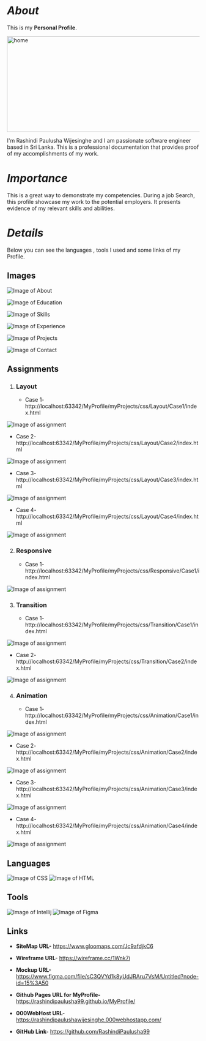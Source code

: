 # *About*

This is my **Personal Profile**.

<img src="assets/images/home1.png" alt="home" width="1000" height="250"/>

I'm Rashindi Paulusha Wijesinghe and I am passionate software engineer based in Sri Lanka.
This is a professional documentation that provides proof of my accomplishments of my work.

# *Importance*

This is a great way to demonstrate my competencies. During a job Search, this profile showcase my work to the potential employers.
It presents evidence of my relevant skills and abilities.

# *Details*

Below you can see the languages , tools I used and some links of my Profile.

## Images
![Image of About](assets/images/about1.png)

![Image of Education](assets/images/education1.png)

![Image of Skills](assets/images/skills1.png)

![Image of Experience](assets/images/experience1.png)

![Image of Projects](assets/images/project1.png)

![Image of Contact](assets/images/contact1.png)

## Assignments

1. ### Layout

    * Case 1- http://localhost:63342/MyProfile/myProjects/css/Layout/Case1/index.html
    
![Image of assignment](assets/images/CSS_Assignment1.png)
   
   * Case 2- http://localhost:63342/MyProfile/myProjects/css/Layout/Case2/index.html
   
![Image of assignment](assets/images/case2.png)
   
   * Case 3- http://localhost:63342/MyProfile/myProjects/css/Layout/Case3/index.html
   
![Image of assignment](assets/images/case3.png)

   * Case 4- http://localhost:63342/MyProfile/myProjects/css/Layout/Case4/index.html
    
![Image of assignment](assets/images/case4.png)
    
2. ### Responsive

    * Case 1- http://localhost:63342/MyProfile/myProjects/css/Responsive/Case1/index.html
    
![Image of assignment](assets/images/case5.png)
        
3. ### Transition

    * Case 1- http://localhost:63342/MyProfile/myProjects/css/Transition/Case1/index.html
    
![Image of assignment](assets/images/case6.png)

   * Case 2- http://localhost:63342/MyProfile/myProjects/css/Transition/Case2/index.html
   
![Image of assignment](assets/images/case7.png)
    
4. ### Animation

    * Case 1- http://localhost:63342/MyProfile/myProjects/css/Animation/Case1/index.html
    
![Image of assignment](assets/images/case8.png)

   * Case 2- http://localhost:63342/MyProfile/myProjects/css/Animation/Case2/index.html
   
![Image of assignment](assets/images/case9.png)

   * Case 3- http://localhost:63342/MyProfile/myProjects/css/Animation/Case3/index.html
   
![Image of assignment](assets/images/case10.png)

   * Case 4- http://localhost:63342/MyProfile/myProjects/css/Animation/Case4/index.html
   
![Image of assignment](assets/images/case11.png)   

## Languages

![Image of CSS](assets/logo/css__2_-removebg-preview.png)
![Image of HTML](assets/logo/html%20(2).png)

## Tools

![Image of Intellij](assets/logo/IntelliJ_IDEA_Icon.svg-removebg-preview.png)
![Image of Figma](assets/logo/figma-removebg-preview.png)

## Links

* **SiteMap URL-** https://www.gloomaps.com/Jc9afdjkC6

* **Wireframe URL-** https://wireframe.cc/1Wnk7i

* **Mockup URL-** https://www.figma.com/file/sC3QVYd1k8yUdJRAru7VsM/Untitled?node-id=15%3A50

* **Github Pages URL for MyProfile-** https://rashindipaulusha99.github.io/MyProfile/

* **000WebHost URL-** https://rashindipaulushawijesinghe.000webhostapp.com/

* **GitHub Link-** https://github.com/RashindiPaulusha99








